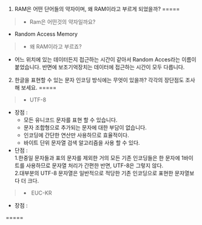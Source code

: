 1. RAM은 어떤 단어들의 약자이며, 왜 RAM이라고 부르게 되었을까?
=====

> * Ram은 어떤것의 약자일까요?
 - Random Access Memory
> * 왜 RAM이라고 부르죠?
 - 어느 위치에 있는 데이터든지 접근하는 시간이 같아서 Random Acces라는 이름이 붙었습니다. 반면에 보조기억장치는 데이터에 접근하는 시간이 모두 다릅니다.
  
  
 
2. 한글을 표현할 수 있는 문자 인코딩 방식에는 무엇이 있을까? 각각의 장단점도 조사해 보세요.
=====
> * UTF-8  
 - 장점 :      
   * 모든 유니코드 문자를 표현 할 수 있습니다.  
   * 문자 조합형으로 추가되는 문자에 대한 부담이 없습니다.  
   * 인코딩에 간단한 연산만 사용하므로 효율적이다.  
   * 바이트 단위 문자열 검색 알고리즘을 사용 할 수 있다.  
 - 단점 :  
   1.한중일 문자들과 표의 문자를 제외한 거의 모든 기존 인코딩들은 한 문자에 1바이트를 사용하므로 문자열 처리가 간편한 반면, UTF-8은 그렇지 않다.  
   2.대부분의 UTF-8 문자열은 일반적으로 적당한 기존 인코딩으로 표현한 문자열보다 더 크다.  
   
> *  EUC-KR
 - 장점 : 
    
=====
